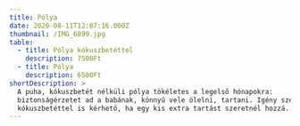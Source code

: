 ```yaml
---
title: Pólya
date: 2020-08-11T12:07:16.000Z
thumbnail: /IMG_6899.jpg
table:
  - title: Pólya kókuszbetéttel
    description: 7500Ft
  - title: Pólya
    description: 6500Ft
shortDescription: >
  A puha, kókuszbetét nélküli pólya tökéletes a legelső hónapokra:
  biztonságérzetet ad a babának, könnyű vele ölelni, tartani. Igény szerint
  kókuszbetéttel is kérhető, ha egy kis extra tartást szeretnél hozzá.
---
```


